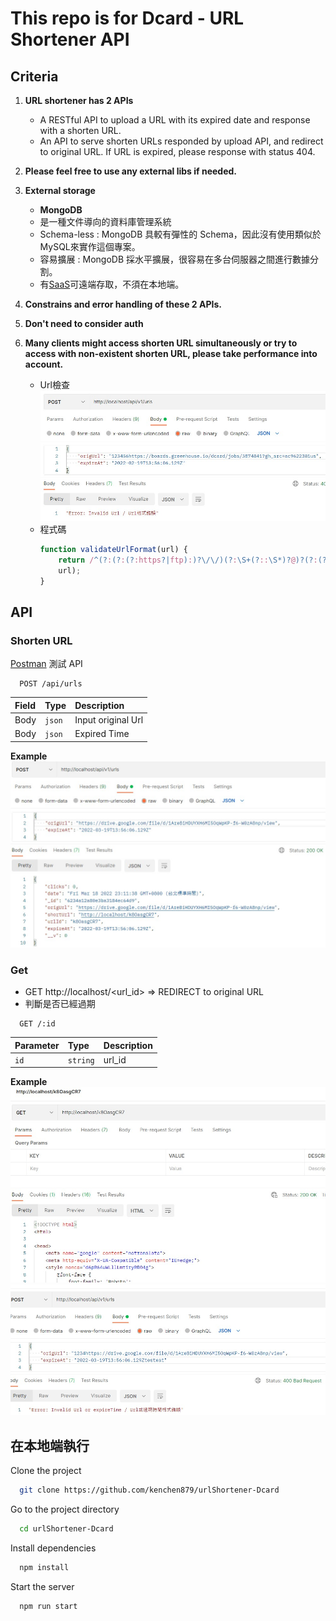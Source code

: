 # This repo is for Dcard - URL Shortener API

## Criteria
1. **URL shortener has 2 APIs**
   - A RESTful API to upload a URL with its expired date and response with a shorten URL.   
   - An API to serve shorten URLs responded by upload API, and redirect to original URL. If URL is expired, please response with status 404.   

2. **Please feel free to use any external libs if needed.**
3. **External storage** 
   - **MongoDB**
   - 是一種文件導向的資料庫管理系統   
   - Schema-less : MongoDB 具較有彈性的 Schema，因此沒有使用類似於MySQL來實作這個專案。   
   - 容易擴展 : MongoDB 採水平擴展，很容易在多台伺服器之間進行數據分割。   
   - 有[SaaS](https://cloud.mongodb.com/v2/62346f8992925b716e04619f#metrics/replicaSet/62347113da869e5f2c83013f/explorer/myFirstDatabase/urls/find)可遠端存取，不須在本地端。   
4. **Constrains and error handling of these 2 APIs.**
5. **Don't need to consider auth**
6. **Many clients might access shorten URL simultaneously or try to access with non-existent shorten URL, please take performance into account.**
    - Url檢查
    ![constrains](./img/POSTApi_error.jpg)
    - 程式碼
        ```javascript
        function validateUrlFormat(url) {
            return /^(?:(?:(?:https?|ftp):)?\/\/)(?:\S+(?::\S*)?@)?(?:(?!(?:10|127)(?:\.\d{1,3}){3})(?!(?:169\.254|192\.168)(?:\.\d{1,3}){2})(?!172\.(?:1[6-9]|2\d|3[0-1])(?:\.\d{1,3}){2})(?:[1-9]\d?|1\d\d|2[01]\d|22[0-3])(?:\.(?:1?\d{1,2}|2[0-4]\d|25[0-5])){2}(?:\.(?:[1-9]\d?|1\d\d|2[0-4]\d|25[0-4]))|(?:(?:[a-z\u00a1-\uffff0-9]-*)*[a-z\u00a1-\uffff0-9]+)(?:\.(?:[a-z\u00a1-\uffff0-9]-*)*[a-z\u00a1-\uffff0-9]+)*(?:\.(?:[a-z\u00a1-\uffff]{2,})))(?::\d{2,5})?(?:[/?#]\S*)?$/i.test(
            url);
        }
        ```
## API

### Shorten URL
[Postman](https://www.postman.com/) 測試 API

```http
  POST /api/urls
```
| Field | Type   | Description        |
| :-    | :-     | :-                 |
| Body  | `json` | Input original Url |
| Body  | `json` | Expired Time       |

**Example**
![constrains](./img/POSTApi_normal.jpg)

### Get
- GET http://localhost/<url_id> => REDIRECT to original URL   
- 判斷是否已經過期

```http
  GET /:id
```

| Parameter | Type     | Description |
| :-        | :-       | :-          |
| `id`      | `string` | url_id      |

**Example**
![constrains](./img/GETApi_normal.jpg)
![constrains](./img/POSTApi_error2.jpg)

## 在本地端執行

Clone the project

```bash
  git clone https://github.com/kenchen879/urlShortener-Dcard
```

Go to the project directory

```bash
  cd urlShortener-Dcard
```

Install dependencies

```bash
  npm install
```

Start the server

```bash
  npm run start
```
